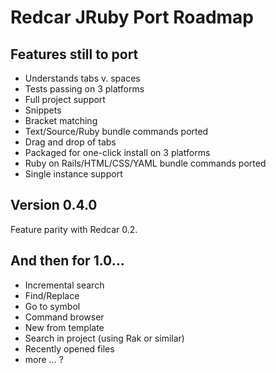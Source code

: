 
Redcar JRuby Port Roadmap
=========================

Features still to port
-----------------------

  * Understands tabs v. spaces
  * Tests passing on 3 platforms
  * Full project support
  * Snippets
  * Bracket matching
  * Text/Source/Ruby bundle commands ported
  * Drag and drop of tabs
  * Packaged for one-click install on 3 platforms
  * Ruby on Rails/HTML/CSS/YAML bundle commands ported
  * Single instance support
  
Version 0.4.0
-------------

Feature parity with Redcar 0.2.

And then for 1.0...
-------------------

  * Incremental search
  * Find/Replace
  * Go to symbol
  * Command browser
  * New from template
  * Search in project (using Rak or similar)
  * Recently opened files
  * more ... ?


